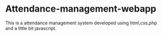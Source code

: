 Attendance-management-webapp
============================

This is a attendance management system developed using html,css,php and a little bit javascript.
